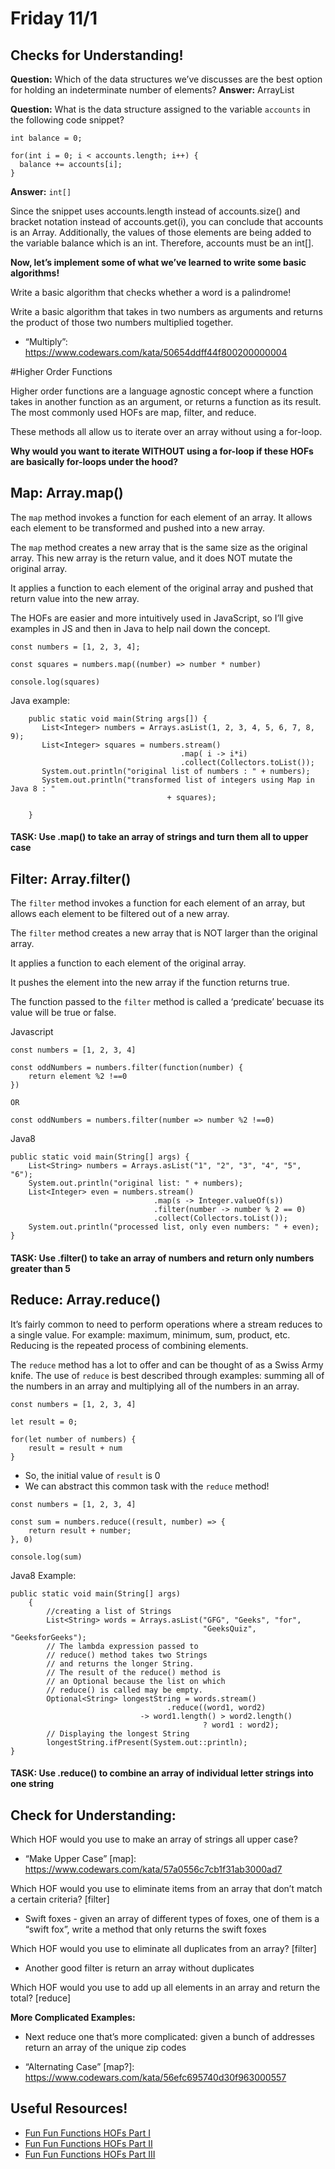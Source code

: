 
# Friday 11/1


## Checks for Understanding! 

**Question:** Which of the data structures we’ve discusses are the best option for holding an indeterminate number of elements? 
**Answer:** ArrayList


**Question:** What is the data structure assigned to the variable `accounts` in the following code snippet? 

```
int balance = 0;

for(int i = 0; i < accounts.length; i++) {
  balance += accounts[i];
}
```
**Answer:** `int[]` 

Since the snippet uses accounts.length instead of accounts.size() and bracket notation instead of accounts.get(i), you can conclude that accounts is an Array. Additionally, the values of those elements are being added to the variable balance which is an int. Therefore, accounts must be an int[].


**Now, let’s implement some of what we’ve learned to write some basic algorithms!**

Write a basic algorithm that checks whether a word is a palindrome!

Write a basic algorithm that takes in two numbers as arguments and returns the product of those two numbers multiplied together. 

- “Multiply”: https://www.codewars.com/kata/50654ddff44f800200000004


#Higher Order Functions 

Higher order functions are a language agnostic concept where a function takes in another function as an argument, or returns a function as its result. The most commonly used HOFs are map, filter, and reduce.

These methods all allow us to iterate over an array without using a for-loop. 

**Why would you want to iterate WITHOUT using a for-loop if these HOFs are basically for-loops under the hood?**


## Map: Array.map()

The `map` method invokes a function for each element of an array. It allows each element to be transformed and pushed into a new array. 

The `map` method creates a new array that is the same size as the original array. This new array is the return value, and it does NOT mutate the original array. 

It applies a function to each element of the original array and pushed that return value into the new array.

The HOFs are easier and more intuitively used in JavaScript, so I’ll give examples in JS and then in Java to help nail down the concept. 

```
const numbers = [1, 2, 3, 4]; 

const squares = numbers.map((number) => number * number)

console.log(squares)
```

Java example: 

```
    public static void main(String args[]) {
       List<Integer> numbers = Arrays.asList(1, 2, 3, 4, 5, 6, 7, 8, 9);
       List<Integer> squares = numbers.stream()
                                      .map( i -> i*i)
                                      .collect(Collectors.toList());
       System.out.println("original list of numbers : " + numbers);
       System.out.println("transformed list of integers using Map in Java 8 : "
                                   + squares);

    }
```

#### TASK: Use .map() to take an array of strings and turn them all to upper case

## Filter: Array.filter()
The `filter` method invokes a function for each element of an array, but allows each element to be filtered out of a new array. 

The `filter` method creates a new array that is NOT larger than the original array. 

It applies a function to each element of the original array. 

It pushes the element into the new array if the function returns true. 

The function passed to the `filter` method is called a ‘predicate’ becuase its value will be true or false. 


Javascript 

```
const numbers = [1, 2, 3, 4]

const oddNumbers = numbers.filter(function(number) {
	return element %2 !==0
})

OR 

const oddNumbers = numbers.filter(number => number %2 !==0)
```

Java8
```
public static void main(String[] args) {
    List<String> numbers = Arrays.asList("1", "2", "3", "4", "5", "6");
    System.out.println("original list: " + numbers);
    List<Integer> even = numbers.stream()
                                .map(s -> Integer.valueOf(s))
                                .filter(number -> number % 2 == 0)
                                .collect(Collectors.toList());
    System.out.println("processed list, only even numbers: " + even);
}
```

#### TASK: Use .filter() to take an array of numbers and return only numbers greater than 5

## Reduce: Array.reduce()
It’s fairly common to need to perform operations where a stream reduces to a single value. For example: maximum, minimum, sum, product, etc. Reducing is the repeated process of combining elements. 

The `reduce` method has a lot to offer and can be thought of as a Swiss Army knife. The use of `reduce` is best described through examples: summing all of the numbers in an array and multiplying all of the numbers in an array. 

```
const numbers = [1, 2, 3, 4]

let result = 0;

for(let number of numbers) {
	result = result + num
}
```

- So, the initial value of `result` is 0 
- We can abstract this common task with the `reduce` method!

```
const numbers = [1, 2, 3, 4]

const sum = numbers.reduce((result, number) => {
	return result + number; 
}, 0)

console.log(sum)
```

Java8 Example: 

```
public static void main(String[] args) 
    { 
        //creating a list of Strings 
        List<String> words = Arrays.asList("GFG", "Geeks", "for", 
                                           "GeeksQuiz", "GeeksforGeeks"); 
        // The lambda expression passed to 
        // reduce() method takes two Strings 
        // and returns the longer String. 
        // The result of the reduce() method is 
        // an Optional because the list on which 
        // reduce() is called may be empty. 
        Optional<String> longestString = words.stream() 
                                   .reduce((word1, word2) 
                             -> word1.length() > word2.length() 
                                           ? word1 : word2); 
        // Displaying the longest String 
        longestString.ifPresent(System.out::println); 
} 
```

#### TASK: Use .reduce() to combine an array of individual letter strings into one string

## Check for Understanding:

Which HOF would you use to make an array of strings all upper case?

- “Make Upper Case” [map]: https://www.codewars.com/kata/57a0556c7cb1f31ab3000ad7

Which HOF would you use to eliminate items from an array that don’t match a certain criteria? [filter]

- Swift foxes - given an array of different types of foxes, one of them is a “swift fox”, write a method that only returns the swift foxes


Which HOF would you use to eliminate all duplicates from an array? [filter]

- Another good filter is return an array without duplicates 


Which HOF would you use to add up all elements in an array and return the total? [reduce]


**More Complicated Examples:**

- Next reduce one that’s more complicated: given a bunch of addresses return an array of the unique zip codes 

- “Alternating Case” [map?]: https://www.codewars.com/kata/56efc695740d30f963000557


## Useful Resources! 
- [Fun Fun Functions HOFs Part I](https://www.youtube.com/watch?v=BMUiFMZr7vk&feature=youtu.be)
- [Fun Fun Functions HOFs Part II](https://www.youtube.com/watch?v=bCqtb-Z5YGQ&feature=youtu.be)
- [Fun Fun Functions HOFs Part III](https://www.youtube.com/watch?v=Wl98eZpkp-c&feature=youtu.be)



